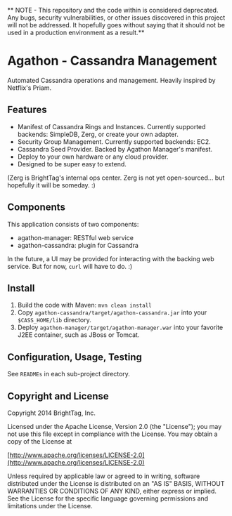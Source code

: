 ** NOTE - This repository and the code within is considered deprecated. Any bugs, security vulnerabilities, or other issues discovered in this project will not be addressed. It hopefully goes without saying that it should not be used in a production environment as a result.**

# Agathon - Cassandra Management

Automated Cassandra operations and management. Heavily inspired by Netflix's Priam.

## Features

* Manifest of Cassandra Rings and Instances. Currently supported backends: SimpleDB, Zerg, or create your own adapter.
* Security Group Management. Currently supported backends: EC2.
* Cassandra Seed Provider. Backed by Agathon Manager's manifest.
* Deploy to your own hardware or any cloud provider.
* Designed to be super easy to extend.

(Zerg is BrightTag's internal ops center. Zerg is not yet open-sourced... but hopefully it will be someday. :)

## Components

This application consists of two components:

* agathon-manager: RESTful web service
* agathon-cassandra: plugin for Cassandra

In the future, a UI may be provided for interacting with the backing web service.
But for now, `curl` will have to do. :)

## Install

1. Build the code with Maven: `mvn clean install`
2. Copy `agathon-cassandra/target/agathon-cassandra.jar` into your `$CASS_HOME/lib` directory.
3. Deploy `agathon-manager/target/agathon-manager.war` into your favorite J2EE container, such as JBoss or Tomcat.

## Configuration, Usage, Testing

See `READMEs` in each sub-project directory.

## Copyright and License

Copyright 2014 BrightTag, Inc.

Licensed under the Apache License, Version 2.0 (the "License");
you may not use this file except in compliance with the License.
You may obtain a copy of the License at

[http://www.apache.org/licenses/LICENSE-2.0](http://www.apache.org/licenses/LICENSE-2.0)

Unless required by applicable law or agreed to in writing, software
distributed under the License is distributed on an "AS IS" BASIS,
WITHOUT WARRANTIES OR CONDITIONS OF ANY KIND, either express or implied.
See the License for the specific language governing permissions and
limitations under the License.